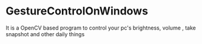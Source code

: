 # GestureControlOnWindows
It is a OpenCV based program to control your pc's  brightness, volume , take snapshot and other daily things
